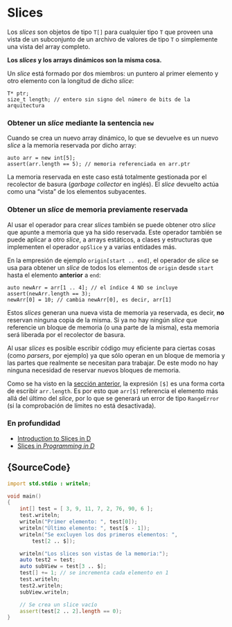 # Slices

Los *slices* son objetos de tipo `T[]` para cualquier tipo `T` que proveen
una vista de un subconjunto de un archivo de valores de tipo `T` o
simplemente una vista del array completo.

**Los *slices* y los arrays dinámicos son la misma cosa.**

Un *slice* está formado por dos miembros: un puntero al primer elemento y
otro elemento con la longitud de dicho *slice*:

    T* ptr;
    size_t length; // entero sin signo del número de bits de la arquitectura

### Obtener un *slice* mediante la sentencia `new`

Cuando se crea un nuevo array dinámico, lo que se devuelve es un nuevo *slice*
a la memoria reservada por dicho array:

    auto arr = new int[5];
    assert(arr.length == 5); // memoria referenciada en arr.ptr

La memoria reservada en este caso está totalmente gestionada por el recolector
de basura (*garbage collector* en inglés). El *slice* devuelto actúa como una
“vista” de los elementos subyacentes.

### Obtener un *slice* de memoria previamente reservada

Al usar el operador para crear *slices* también se puede obtener otro *slice*
que apunte a memoria que ya ha sido reservada. Este operador también se puede
aplicar a otro *slice*, a arrays estáticos, a clases y estructuras que
implementen el operador `opSlice` y a varias entidades más.

En la empresión de ejemplo `origin[start .. end]`, el operador de *slice* se usa
para obtener un *slice* de todos los elementos de `origin` desde `start` hasta
el elemento **anterior** a `end`:

    auto newArr = arr[1 .. 4]; // el índice 4 NO se incluye
    assert(newArr.length == 3);
    newArr[0] = 10; // cambia newArr[0], es decir, arr[1]

Estos *slices* generan una nueva vista de memoria ya reservada, es decir,
**no** reservan ninguna copia de la misma. Si ya no hay ningún *slice* que
referencie un bloque de memoria (o una parte de la misma), esta memoria será
liberada por el recolector de basura.

Al usar *slices* es posible escribir código muy eficiente para ciertas cosas
(como *parsers*, por ejemplo) ya que sólo operan en un bloque de memoria y
las partes que realmente se necesitan para trabajar. De este modo no hay
ninguna necesidad de reservar nuevos bloques de memoria.

Como se ha visto en la [sección anterior](basics/arrays), la expresión `[$]`
es una forma corta de escribir `arr.length`. Es por esto que `arr[$]` referencia
el elemento más allá del último del *slice*, por lo que se generará un error de
tipo `RangeError` (si la comprobación de límites no está desactivada).

### En profundidad

- [Introduction to Slices in D](http://dlang.org/d-array-article.html)
- [Slices in _Programming in D_](http://ddili.org/ders/d.en/slices.html)

## {SourceCode}

```d
import std.stdio : writeln;

void main()
{
    int[] test = [ 3, 9, 11, 7, 2, 76, 90, 6 ];
    test.writeln;
    writeln("Primer elemento: ", test[0]);
    writeln("Último elemento: ", test[$ - 1]);
    writeln("Se excluyen los dos primeros elementos: ",
        test[2 .. $]);

    writeln("Los slices son vistas de la memoria:");
    auto test2 = test;
    auto subView = test[3 .. $];
    test[] += 1; // se incrementa cada elemento en 1
    test.writeln;
    test2.writeln;
    subView.writeln;

    // Se crea un slice vacío
    assert(test[2 .. 2].length == 0);
}
```
